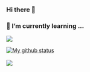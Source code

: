 
### Hi there 👋
### 🌱 I’m currently learning ...

![](https://octodex.github.com/images/hula_loop_octodex03.gif)

<a href="https://github.com/anuraghazra/github-readme-stats">
  <img align="center" src="https://github-readme-stats.vercel.app/api?username=ravindikumarasinghe&show_icons=true&include_all_commits=true&hide=stars,contribs&theme=buefy" alt="My github status" />
</a><br><br>

<!--<p align="left">                
<img src="https://github-readme-stats.vercel.app/api?username=ravindikumarasinghe&show_icons=true&theme=radical&count_private=trues&how_icons=true&hide=stars,contribs">
</p>-->

<a href="https://github.com/anuraghazra/github-readme-stats">
  <!-- Change the `github-readme-stats.anuraghazra1.vercel.app` to `github-readme-stats.vercel.app`  -->
  <img align="center" src="https://github-readme-stats.vercel.app/api/top-langs/?username=ravindikumarasinghe&layout=compact&theme=buefy" />
</a>
